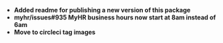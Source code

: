 
* __Added readme for publishing a new version of this package__ 
* __myhr/issues#935 MyHR business hours now start at 8am instead of 6am__ 
* __Move to circleci tag images__
